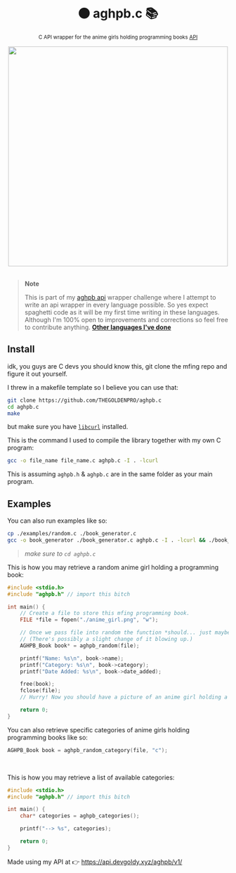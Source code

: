 <div align="center">

  # ⚫ aghpb.c 📚
  <sub>C API wrapper for the anime girls holding programming books [API](https://api.devgoldy.xyz/aghpb/v1/docs)</sub>

</div>

<div align="center">

  <img src="./assets/book_1.png" width="500px">

</div>

<br>

> **Note**
> 
> This is part of my [aghpb api](https://github.com/THEGOLDENPRO/aghpb_api) wrapper challenge where I attempt to write an api wrapper in every language possible. So yes expect spaghetti code as it will be my first time writing in these languages. Although I'm 100% open to improvements and corrections so feel free to contribute anything.
> **[Other languages I've done](https://github.com/THEGOLDENPRO/aghpb_api#-api-wrappers)**

## Install
idk, you guys are C devs you should know this, git clone the mfing repo and figure it out yourself.

I threw in a makefile template so I believe you can use that:
```sh
git clone https://github.com/THEGOLDENPRO/aghpb.c
cd aghpb.c
make
```
but make sure you have [``libcurl``](https://curl.se/libcurl/c/) installed.

This is the command I used to compile the library together with my own C program:
```sh
gcc -o file_name file_name.c aghpb.c -I . -lcurl
```
This is assuming `aghpb.h` & `aghpb.c` are in the same folder as your main program.

## Examples
You can also run examples like so: 
```sh
cp ./examples/random.c ./book_generator.c
gcc -o book_generator ./book_generator.c aghpb.c -I . -lcurl && ./book_generator
```
> *make sure to ``cd aghpb.c``*

This is how you may retrieve a random anime girl holding a programming book:
```c
#include <stdio.h>
#include "aghpb.h" // import this bitch

int main() {
    // Create a file to store this mfing programming book.
    FILE *file = fopen("./anime_girl.png", "w");

    // Once we pass file into random the function *should... just maybe...* write to it. 
    // (There's possibly a slight change of it blowing up.)
    AGHPB_Book book* = aghpb_random(file);

    printf("Name: %s\n", book->name);
    printf("Category: %s\n", book->category);
    printf("Date Added: %s\n", book->date_added);

    free(book);
    fclose(file);
    // Hurry! Now you should have a picture of an anime girl holding a programming book (please kill me it's 1AM rn and I'M GOING INSANE FROM WRITING C CODE!!! AHHHHHHHHHHH)

    return 0;
}
```
You can also retrieve specific categories of anime girls holding programming books like so:
```c
AGHPB_Book book = aghpb_random_category(file, "c");
```

<br>

This is how you may retrieve a list of available categories:
```c
#include <stdio.h>
#include "aghpb.h" // import this bitch

int main() {
    char* categories = aghpb_categories();

    printf("--> %s", categories);

    return 0;
}
```

Made using my API at 👉 https://api.devgoldy.xyz/aghpb/v1/
